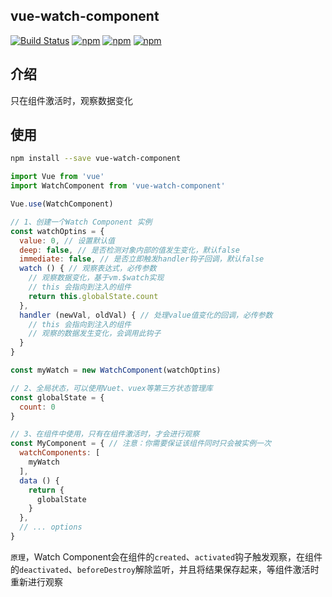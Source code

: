## vue-watch-component
[![Build Status](https://travis-ci.org/lzxb/vue-watch-component.svg)](https://travis-ci.org/lzxb/vue-watch-component)
[![npm](https://img.shields.io/npm/v/vue-watch-component.svg)](https://www.npmjs.com/package/vue-watch-component) 
[![npm](https://img.shields.io/npm/dm/vue-watch-component.svg)](https://www.npmjs.com/package/vue-watch-component)
[![npm](https://img.shields.io/npm/dt/vue-watch-component.svg)](https://www.npmjs.com/package/vue-watch-component)

## 介绍
只在组件激活时，观察数据变化

## 使用
``` bash
npm install --save vue-watch-component
```

```js
import Vue from 'vue'
import WatchComponent from 'vue-watch-component'

Vue.use(WatchComponent)

// 1、创建一个Watch Component 实例
const watchOptins = {
  value: 0, // 设置默认值
  deep: false, // 是否检测对象内部的值发生变化，默认false
  immediate: false, // 是否立即触发handler钩子回调，默认false
  watch () { // 观察表达式，必传参数
    // 观察数据变化，基于vm.$watch实现
    // this 会指向到注入的组件
    return this.globalState.count
  },
  handler (newVal, oldVal) { // 处理value值变化的回调，必传参数
    // this 会指向到注入的组件
    // 观察的数据发生变化，会调用此钩子
  }
}

const myWatch = new WatchComponent(watchOptins)

// 2、全局状态，可以使用Vuet、vuex等第三方状态管理库
const globalState = {
  count: 0
}

// 3、在组件中使用，只有在组件激活时，才会进行观察
const MyComponent = { // 注意：你需要保证该组件同时只会被实例一次
  watchComponents: [
    myWatch
  ],
  data () {
    return {
      globalState
    }
  },
  // ... options
}

```

`原理`，Watch Component会在组件的`created`、`activated`钩子触发观察，在组件的`deactivated`、`beforeDestroy`解除监听，并且将结果保存起来，等组件激活时重新进行观察
